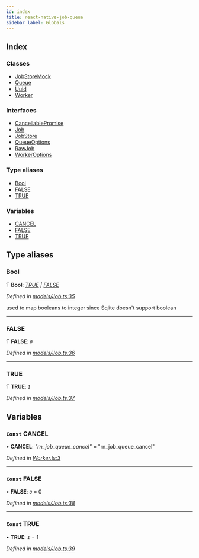 ```yaml
---
id: index
title: react-native-job-queue
sidebar_label: Globals
---
```


## Index

### Classes

* [JobStoreMock](classes/jobstoremock.md)
* [Queue](classes/queue.md)
* [Uuid](classes/uuid.md)
* [Worker](classes/worker.md)

### Interfaces

* [CancellablePromise](interfaces/cancellablepromise.md)
* [Job](interfaces/job.md)
* [JobStore](interfaces/jobstore.md)
* [QueueOptions](interfaces/queueoptions.md)
* [RawJob](interfaces/rawjob.md)
* [WorkerOptions](interfaces/workeroptions.md)

### Type aliases

* [Bool](index.md#bool)
* [FALSE](index.md#false)
* [TRUE](index.md#true)

### Variables

* [CANCEL](index.md#const-cancel)
* [FALSE](index.md#const-false)
* [TRUE](index.md#const-true)

## Type aliases

###  Bool

Ƭ **Bool**: *[TRUE](index.md#true) | [FALSE](index.md#false)*

*Defined in [models/Job.ts:35](https://github.com/SimonErm/react-native-job-queue/blob/054fcbe/src/models/Job.ts#L35)*

used to map booleans to integer since Sqlite doesn't support boolean

___

###  FALSE

Ƭ **FALSE**: *`0`*

*Defined in [models/Job.ts:36](https://github.com/SimonErm/react-native-job-queue/blob/054fcbe/src/models/Job.ts#L36)*

___

###  TRUE

Ƭ **TRUE**: *`1`*

*Defined in [models/Job.ts:37](https://github.com/SimonErm/react-native-job-queue/blob/054fcbe/src/models/Job.ts#L37)*

## Variables

### `Const` CANCEL

• **CANCEL**: *"rn_job_queue_cancel"* = "rn_job_queue_cancel"

*Defined in [Worker.ts:3](https://github.com/SimonErm/react-native-job-queue/blob/054fcbe/src/Worker.ts#L3)*

___

### `Const` FALSE

• **FALSE**: *`0`* = 0

*Defined in [models/Job.ts:38](https://github.com/SimonErm/react-native-job-queue/blob/054fcbe/src/models/Job.ts#L38)*

___

### `Const` TRUE

• **TRUE**: *`1`* = 1

*Defined in [models/Job.ts:39](https://github.com/SimonErm/react-native-job-queue/blob/054fcbe/src/models/Job.ts#L39)*